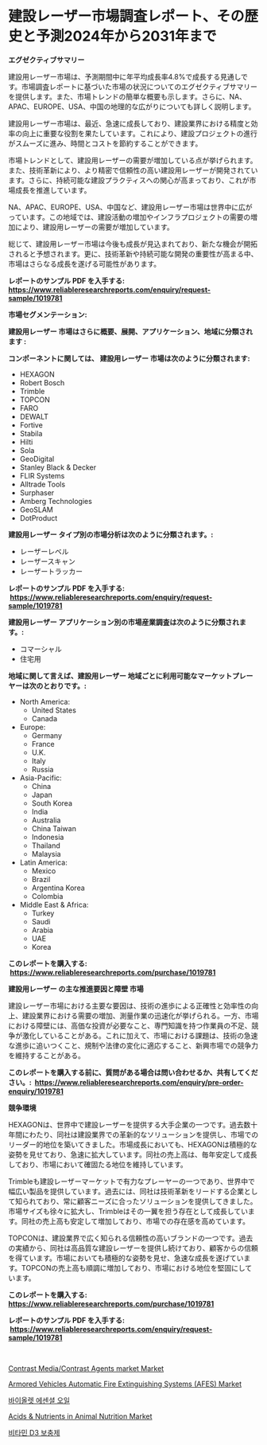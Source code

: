 <p><h1>建設レーザー市場調査レポート、その歴史と予測2024年から2031年まで</h1></p><p><strong>エグゼクティブサマリー</strong></p>
<p><p>建設用レーザー市場は、予測期間中に年平均成長率4.8%で成長する見通しです。市場調査レポートに基づいた市場の状況についてのエグゼクティブサマリーを提供します。また、市場トレンドの簡単な概要も示します。さらに、NA、APAC、EUROPE、USA、中国の地理的な広がりについても詳しく説明します。</p><p>建設用レーザー市場は、最近、急速に成長しており、建設業界における精度と効率の向上に重要な役割を果たしています。これにより、建設プロジェクトの進行がスムーズに進み、時間とコストを節約することができます。</p><p>市場トレンドとして、建設用レーザーの需要が増加している点が挙げられます。また、技術革新により、より精密で信頼性の高い建設用レーザーが開発されています。さらに、持続可能な建設プラクティスへの関心が高まっており、これが市場成長を推進しています。</p><p>NA、APAC、EUROPE、USA、中国など、建設用レーザー市場は世界中に広がっています。この地域では、建設活動の増加やインフラプロジェクトの需要の増加により、建設用レーザーの需要が増加しています。</p><p>総じて、建設用レーザー市場は今後も成長が見込まれており、新たな機会が開拓されると予想されます。更に、技術革新や持続可能な開発の重要性が高まる中、市場はさらなる成長を遂げる可能性があります。</p></p>
<p><strong>レポートのサンプル PDF を入手する: <a href="https://www.reliableresearchreports.com/enquiry/request-sample/1019781">https://www.reliableresearchreports.com/enquiry/request-sample/1019781</a></strong></p>
<p><strong>市場セグメンテーション:</strong></p>
<p><strong> 建設用レーザー 市場はさらに概要、展開、アプリケーション、地域に分類されます :</strong></p>
<p><strong>コンポーネントに関しては、 建設用レーザー 市場は次のように分類されます: &nbsp;</strong></p>
<p><ul><li>HEXAGON</li><li>Robert Bosch</li><li>Trimble</li><li>TOPCON</li><li>FARO</li><li>DEWALT</li><li>Fortive</li><li>Stabila</li><li>Hilti</li><li>Sola</li><li>GeoDigital</li><li>Stanley Black & Decker</li><li>FLIR Systems</li><li>Alltrade Tools</li><li>Surphaser</li><li>Amberg Technologies</li><li>GeoSLAM</li><li>DotProduct</li></ul></p>
<p><strong> 建設用レーザー タイプ別の市場分析は次のように分類されます。:</strong></p>
<p><ul><li>レーザーレベル</li><li>レーザースキャン</li><li>レーザートラッカー</li></ul></p>
<p><strong>レポートのサンプル PDF を入手する: &nbsp;<a href="https://www.reliableresearchreports.com/enquiry/request-sample/1019781">https://www.reliableresearchreports.com/enquiry/request-sample/1019781</a></strong></p>
<p><strong> 建設用レーザー アプリケーション別の市場産業調査は次のように分類されます。:</strong></p>
<p><ul><li>コマーシャル</li><li>住宅用</li></ul></p>
<p><strong>地域に関して言えば、建設用レーザー 地域ごとに利用可能なマーケットプレーヤーは次のとおりです。:</strong></p>
<p><ul>
    <li>
        North America:
        <ul>
            <li>United States</li>
            <li>Canada</li>
        </ul>
    </li>
    <li>
        Europe:
        <ul>
            <li>Germany</li>
            <li>France</li>
            <li>U.K.</li>
            <li>Italy</li>
            <li>Russia</li>
        </ul>
    </li>
    <li>
        Asia-Pacific:
        <ul>
            <li>China</li>
            <li>Japan</li>
            <li>South Korea</li>
            <li>India</li>
            <li>Australia</li>
            <li>China Taiwan</li>
            <li>Indonesia</li>
            <li>Thailand</li>
            <li>Malaysia</li>
        </ul>
    </li>
    <li>
        Latin America:
        <ul>
            <li>Mexico</li>
            <li>Brazil</li>
            <li>Argentina Korea</li>
            <li>Colombia</li>
        </ul>
    </li>
    <li>
        Middle East & Africa:
        <ul>
            <li>Turkey</li>
            <li>Saudi</li>
            <li>Arabia</li>
            <li>UAE</li>
            <li>Korea</li>
        </ul>
    </li>
    </ul></p>
<p><strong>このレポートを購入する: &nbsp;<a href="https://www.reliableresearchreports.com/purchase/1019781">https://www.reliableresearchreports.com/purchase/1019781</a></strong></p>
<p><strong>建設用レーザー の主な推進要因と障壁 市場</strong></p>
<p><p>建設レーザー市場における主要な要因は、技術の進歩による正確性と効率性の向上、建設業界における需要の増加、測量作業の迅速化が挙げられる。一方、市場における障壁には、高価な投資が必要なこと、専門知識を持つ作業員の不足、競争が激化していることがある。これに加えて、市場における課題は、技術の急速な進歩に追いつくこと、規制や法律の変化に適応すること、新興市場での競争力を維持することがある。</p></p>
<p><strong>このレポートを購入する前に、質問がある場合は問い合わせるか、共有してください。:&nbsp; <a href="https://www.reliableresearchreports.com/enquiry/pre-order-enquiry/1019781">https://www.reliableresearchreports.com/enquiry/pre-order-enquiry/1019781</a></strong></p>
<p><strong>競争環境</strong></p>
<p><p>HEXAGONは、世界中で建設レーザーを提供する大手企業の一つです。過去数十年間にわたり、同社は建設業界での革新的なソリューションを提供し、市場でのリーダー的地位を築いてきました。市場成長においても、HEXAGONは積極的な姿勢を見せており、急速に拡大しています。同社の売上高は、毎年安定して成長しており、市場において確固たる地位を維持しています。</p><p>Trimbleも建設レーザーマーケットで有力なプレーヤーの一つであり、世界中で幅広い製品を提供しています。過去には、同社は技術革新をリードする企業として知られており、常に顧客ニーズに合ったソリューションを提供してきました。市場サイズも徐々に拡大し、Trimbleはその一翼を担う存在として成長しています。同社の売上高も安定して増加しており、市場での存在感を高めています。</p><p>TOPCONは、建設業界で広く知られる信頼性の高いブランドの一つです。過去の実績から、同社は高品質な建設レーザーを提供し続けており、顧客からの信頼を得ています。市場においても積極的な姿勢を見せ、急速な成長を遂げています。TOPCONの売上高も順調に増加しており、市場における地位を堅固にしています。</p></p>
<p><strong>このレポートを購入する: &nbsp; <a href="https://www.reliableresearchreports.com/purchase/1019781">https://www.reliableresearchreports.com/purchase/1019781</a></strong></p>
<p><strong>レポートのサンプル PDF を入手する: &nbsp;<a href="https://www.reliableresearchreports.com/enquiry/request-sample/1019781">https://www.reliableresearchreports.com/enquiry/request-sample/1019781</a></strong><strong></strong></p>
<p>&nbsp;</p>
<p><p><a href="https://skillful-vermicelli-b89.notion.site/Contrast-Media-Contrast-Agents-market-Market-Offer-Valuable-Insights-into-Market-Size-Market-Share--62e17bbd715a4aacbd667fa5f88e49f7">Contrast Media/Contrast Agents market Market</a></p><p><a href="https://issuu.com/reportprime-2/docs/armored-vehicles-automatic-fire-extinguishing-syst">Armored Vehicles Automatic Fire Extinguishing Systems (AFES) Market</a></p><p><a href="https://github.com/oajzkywllm460/Market-Research-Report-List-1/blob/main/8361334187712.md">바이올렛 에센셜 오일</a></p><p><a href="https://eight-handstand-8fb.notion.site/Acids-Nutrients-in-Animal-Nutrition-Market-Research-Report-Provides-Critical-Insights-that-can-hel-1efc42de567744dda0665e40803f118c">Acids & Nutrients in Animal Nutrition Market</a></p><p><a href="https://github.com/vsr06p4p49/Market-Research-Report-List-1/blob/main/6951208187713.md">비타민 D3 보충제</a></p></p>